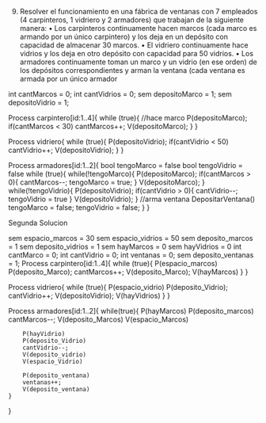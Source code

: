9. Resolver el funcionamiento en una fábrica de ventanas con 7 empleados (4 carpinteros, 1 
vidriero y 2 armadores) que trabajan de la siguiente manera:
• Los carpinteros continuamente hacen marcos (cada marco es armando por un único 
carpintero) y los deja en un depósito con capacidad de almacenar 30 marcos.
• El vidriero continuamente hace vidrios y los deja en otro depósito con capacidad para 
50 vidrios.
• Los armadores continuamente toman un marco y un vidrio (en ese orden) de los 
depósitos correspondientes y arman la ventana (cada ventana es armada por un único 
armador


int cantMarcos = 0;
int cantVidrios = 0;
sem depositoMarco = 1;
sem depositoVidrio = 1;

Process carpintero[id:1..4]{
    while (true){
        //hace marco
        P(depositoMarco);
        if(cantMarcos < 30)
            cantMarcos++;
        V(depositoMarco);
    }
}

Process vidriero{
        while (true){
        P(depositoVidrio);
        if(cantVidrio < 50)
            cantVidrio++;
        V(depositoVidrio);
    }
}

Process armadores[id:1..2]{
    bool tengoMarco = false
    bool tengoVidrio = false
    while (true){
        while(!tengoMarco){
            P(depositoMarco);
            if(cantMarcos > 0){
                cantMarcos--;
                tengoMarco = true;
            }
            V(depositoMarco);
        }
        while(!tengoVidrio){
        P(depositoVidrio);
        if(cantVidrio > 0){
            cantVidrio--;
            tengoVidrio = true
            }
        V(depositoVidrio);
        }
        //arma ventana
        DepositarVentana()
        tengoMarco = false;
        tengoVidrio = false;
    }
}





Segunda Solucion

sem espacio_marcos = 30
sem espacio_vidrios = 50
sem deposito_marcos = 1
sem deposito_vidrios = 1
sem hayMarcos = 0
sem hayVidrios = 0
int cantMarco = 0;
int cantVidrio = 0;
int ventanas = 0;
sem deposito_ventanas = 1;
Process carpintero[id:1..4]{
    while (true){
        P(espacio_marcos)
        P(deposito_Marco);
         cantMarcos++;
        V(deposito_Marco);
        V(hayMarcos)
    }
}

Process vidriero{
    while (true){
        P(espacio_vidrio)
        P(deposito_Vidrio);
        cantVidrio++;
        V(depositoVidrio);
        V(hayVidrios)
    }
}

Process armadores[id:1..2]{
    while(true){
        P(hayMarcos)
        P(deposito_marcos)
        cantMarcos--;
        V(deposito_Marcos)
        V(espacio_Marcos)

        P(hayVidrio)
        P(deposito_Vidrio)
        cantVidrio--;
        V(deposito_vidrio)
        V(espacio_Vidrio)

        P(deposito_ventana)
        ventanas++;
        V(deposito_ventana)
    }
}